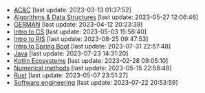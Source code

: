 * [AC&C](./AC&C.pdf) [last update: 2023-03-13 01:37:52]
* [Algorithms & Data Structures](./Algorithms%20&%20Data%20Structures.pdf) [last update: 2023-05-27 12:06:46]
* [GERMAN](./GERMAN.pdf) [last update: 2023-04-12 20:23:39]
* [Intro to CS](./Intro%20to%20CS.pdf) [last update: 2023-05-03 15:56:40]
* [Intro to RIS](./Intro%20to%20RIS.pdf) [last update: 2023-08-25 09:47:53]
* [Intro to Spring Boot](./Intro%20to%20Spring%20Boot.pdf) [last update: 2023-07-31 22:57:48]
* [Java](./Java.pdf) [last update: 2023-07-23 14:31:20]
* [Kotlin Ecosystems](./Kotlin%20Ecosystems.pdf) [last update: 2023-02-28 09:05:10]
* [Numerical methods](./Numerical%20methods.pdf) [last update: 2023-05-15 22:58:48]
* [Rust](./Rust.pdf) [last update: 2023-05-07 23:51:27]
* [Software engineering](./Software%20engineering.pdf) [last update: 2023-07-22 20:53:59]
